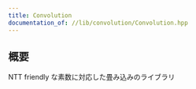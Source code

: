 ```yaml
---
title: Convolution
documentation_of: //lib/convolution/Convolution.hpp
---
```


## 概要

NTT friendly な素数に対応した畳み込みのライブラリ
